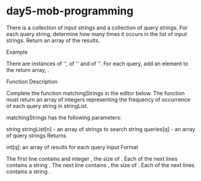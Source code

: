 # day5-mob-programming

There is a collection of input strings and a collection of query strings. For each query string, determine how many times it occurs in the list of input strings. Return an array of the results.

Example



There are  instances of '',  of '' and  of ''. For each query, add an element to the return array, .

Function Description

Complete the function matchingStrings in the editor below. The function must return an array of integers representing the frequency of occurrence of each query string in stringList.

matchingStrings has the following parameters:

string stringList[n] - an array of strings to search
string queries[q] - an array of query strings
Returns

int[q]: an array of results for each query
Input Format

The first line contains and integer , the size of .
Each of the next  lines contains a string .
The next line contains , the size of .
Each of the next  lines contains a string .
